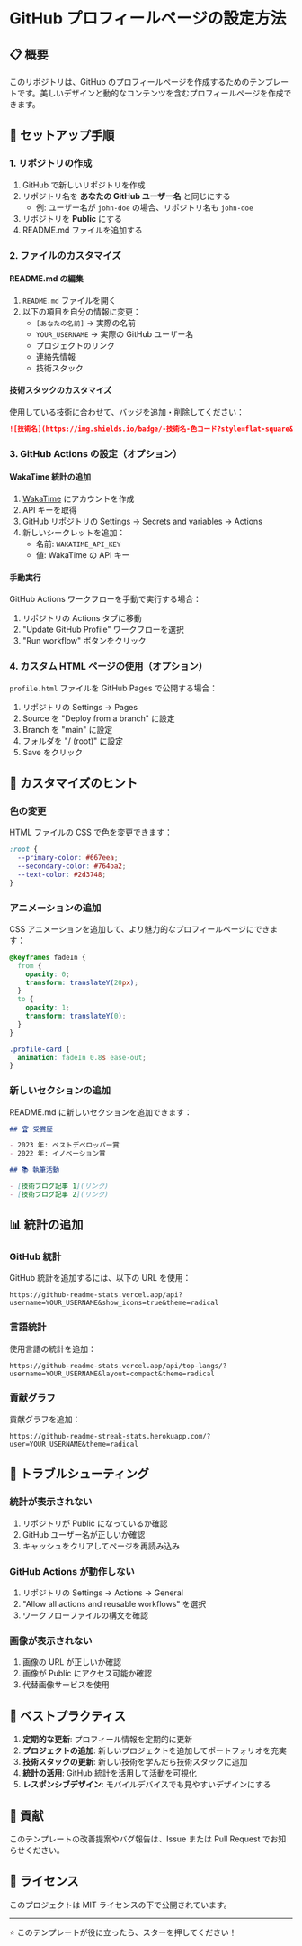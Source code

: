 # GitHub プロフィールページの設定方法

## 📋 概要

このリポジトリは、GitHub のプロフィールページを作成するためのテンプレートです。美しいデザインと動的なコンテンツを含むプロフィールページを作成できます。

## 🚀 セットアップ手順

### 1. リポジトリの作成

1. GitHub で新しいリポジトリを作成
2. リポジトリ名を **あなたの GitHub ユーザー名** と同じにする
   - 例: ユーザー名が `john-doe` の場合、リポジトリ名も `john-doe`
3. リポジトリを **Public** にする
4. README.md ファイルを追加する

### 2. ファイルのカスタマイズ

#### README.md の編集

1. `README.md` ファイルを開く
2. 以下の項目を自分の情報に変更：
   - `[あなたの名前]` → 実際の名前
   - `YOUR_USERNAME` → 実際の GitHub ユーザー名
   - プロジェクトのリンク
   - 連絡先情報
   - 技術スタック

#### 技術スタックのカスタマイズ

使用している技術に合わせて、バッジを追加・削除してください：

```markdown
![技術名](https://img.shields.io/badge/-技術名-色コード?style=flat-square&logo=ロゴ名&logoColor=white)
```

### 3. GitHub Actions の設定（オプション）

#### WakaTime 統計の追加

1. [WakaTime](https://wakatime.com/) にアカウントを作成
2. API キーを取得
3. GitHub リポジトリの Settings → Secrets and variables → Actions
4. 新しいシークレットを追加：
   - 名前: `WAKATIME_API_KEY`
   - 値: WakaTime の API キー

#### 手動実行

GitHub Actions ワークフローを手動で実行する場合：

1. リポジトリの Actions タブに移動
2. "Update GitHub Profile" ワークフローを選択
3. "Run workflow" ボタンをクリック

### 4. カスタム HTML ページの使用（オプション）

`profile.html` ファイルを GitHub Pages で公開する場合：

1. リポジトリの Settings → Pages
2. Source を "Deploy from a branch" に設定
3. Branch を "main" に設定
4. フォルダを "/ (root)" に設定
5. Save をクリック

## 🎨 カスタマイズのヒント

### 色の変更

HTML ファイルの CSS で色を変更できます：

```css
:root {
  --primary-color: #667eea;
  --secondary-color: #764ba2;
  --text-color: #2d3748;
}
```

### アニメーションの追加

CSS アニメーションを追加して、より魅力的なプロフィールページにできます：

```css
@keyframes fadeIn {
  from {
    opacity: 0;
    transform: translateY(20px);
  }
  to {
    opacity: 1;
    transform: translateY(0);
  }
}

.profile-card {
  animation: fadeIn 0.8s ease-out;
}
```

### 新しいセクションの追加

README.md に新しいセクションを追加できます：

```markdown
## 🏆 受賞歴

- 2023 年: ベストデベロッパー賞
- 2022 年: イノベーション賞

## 📚 執筆活動

- [技術ブログ記事 1](リンク)
- [技術ブログ記事 2](リンク)
```

## 📊 統計の追加

### GitHub 統計

GitHub 統計を追加するには、以下の URL を使用：

```
https://github-readme-stats.vercel.app/api?username=YOUR_USERNAME&show_icons=true&theme=radical
```

### 言語統計

使用言語の統計を追加：

```
https://github-readme-stats.vercel.app/api/top-langs/?username=YOUR_USERNAME&layout=compact&theme=radical
```

### 貢献グラフ

貢献グラフを追加：

```
https://github-readme-streak-stats.herokuapp.com/?user=YOUR_USERNAME&theme=radical
```

## 🔧 トラブルシューティング

### 統計が表示されない

1. リポジトリが Public になっているか確認
2. GitHub ユーザー名が正しいか確認
3. キャッシュをクリアしてページを再読み込み

### GitHub Actions が動作しない

1. リポジトリの Settings → Actions → General
2. "Allow all actions and reusable workflows" を選択
3. ワークフローファイルの構文を確認

### 画像が表示されない

1. 画像の URL が正しいか確認
2. 画像が Public にアクセス可能か確認
3. 代替画像サービスを使用

## 📝 ベストプラクティス

1. **定期的な更新**: プロフィール情報を定期的に更新
2. **プロジェクトの追加**: 新しいプロジェクトを追加してポートフォリオを充実
3. **技術スタックの更新**: 新しい技術を学んだら技術スタックに追加
4. **統計の活用**: GitHub 統計を活用して活動を可視化
5. **レスポンシブデザイン**: モバイルデバイスでも見やすいデザインにする

## 🤝 貢献

このテンプレートの改善提案やバグ報告は、Issue または Pull Request でお知らせください。

## 📄 ライセンス

このプロジェクトは MIT ライセンスの下で公開されています。

---

⭐ このテンプレートが役に立ったら、スターを押してください！
